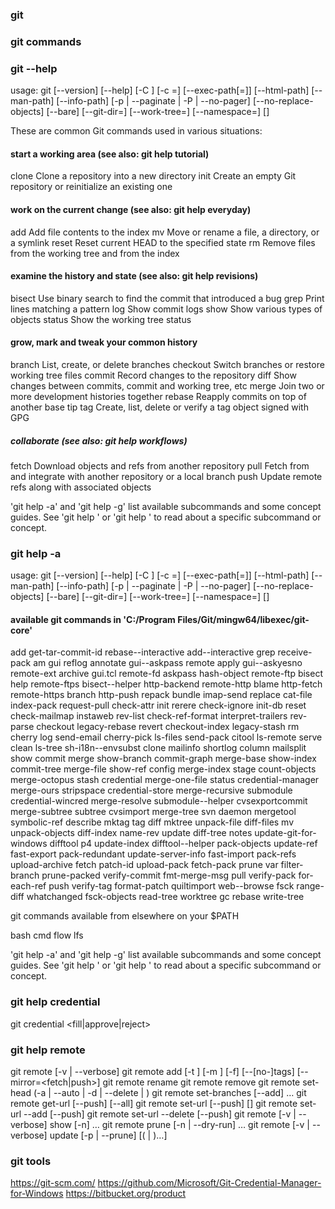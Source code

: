 ### git

### git commands

### git --help
usage: git [--version] [--help] [-C <path>] [-c <name>=<value>]
           [--exec-path[=<path>]] [--html-path] [--man-path] [--info-path]
           [-p | --paginate | -P | --no-pager] [--no-replace-objects] [--bare]
           [--git-dir=<path>] [--work-tree=<path>] [--namespace=<name>]
           <command> [<args>]

These are common Git commands used in various situations:

#### start a working area (see also: git help tutorial)
   clone      Clone a repository into a new directory
   init       Create an empty Git repository or reinitialize an existing one

#### work on the current change (see also: git help everyday)
   add        Add file contents to the index
   mv         Move or rename a file, a directory, or a symlink
   reset      Reset current HEAD to the specified state
   rm         Remove files from the working tree and from the index

#### examine the history and state (see also: git help revisions)
   bisect     Use binary search to find the commit that introduced a bug
   grep       Print lines matching a pattern
   log        Show commit logs
   show       Show various types of objects
   status     Show the working tree status

#### grow, mark and tweak your common history
   branch     List, create, or delete branches
   checkout   Switch branches or restore working tree files
   commit     Record changes to the repository
   diff       Show changes between commits, commit and working tree, etc
   merge      Join two or more development histories together
   rebase     Reapply commits on top of another base tip
   tag        Create, list, delete or verify a tag object signed with GPG

##### collaborate (see also: git help workflows)
   fetch      Download objects and refs from another repository
   pull       Fetch from and integrate with another repository or a local branch
   push       Update remote refs along with associated objects

'git help -a' and 'git help -g' list available subcommands and some
concept guides. See 'git help <command>' or 'git help <concept>'
to read about a specific subcommand or concept.

### git help -a
usage: git [--version] [--help] [-C <path>] [-c <name>=<value>]
           [--exec-path[=<path>]] [--html-path] [--man-path] [--info-path]
           [-p | --paginate | -P | --no-pager] [--no-replace-objects] [--bare]
           [--git-dir=<path>] [--work-tree=<path>] [--namespace=<name>]
           <command> [<args>]

#### available git commands in 'C:/Program Files/Git/mingw64/libexec/git-core'

  add                     get-tar-commit-id       rebase--interactive
  add--interactive        grep                    receive-pack
  am                      gui                     reflog
  annotate                gui--askpass            remote
  apply                   gui--askyesno           remote-ext
  archive                 gui.tcl                 remote-fd
  askpass                 hash-object             remote-ftp
  bisect                  help                    remote-ftps
  bisect--helper          http-backend            remote-http
  blame                   http-fetch              remote-https
  branch                  http-push               repack
  bundle                  imap-send               replace
  cat-file                index-pack              request-pull
  check-attr              init                    rerere
  check-ignore            init-db                 reset
  check-mailmap           instaweb                rev-list
  check-ref-format        interpret-trailers      rev-parse
  checkout                legacy-rebase           revert
  checkout-index          legacy-stash            rm
  cherry                  log                     send-email
  cherry-pick             ls-files                send-pack
  citool                  ls-remote               serve
  clean                   ls-tree                 sh-i18n--envsubst
  clone                   mailinfo                shortlog
  column                  mailsplit               show
  commit                  merge                   show-branch
  commit-graph            merge-base              show-index
  commit-tree             merge-file              show-ref
  config                  merge-index             stage
  count-objects           merge-octopus           stash
  credential              merge-one-file          status
  credential-manager      merge-ours              stripspace
  credential-store        merge-recursive         submodule
  credential-wincred      merge-resolve           submodule--helper
  cvsexportcommit         merge-subtree           subtree
  cvsimport               merge-tree              svn
  daemon                  mergetool               symbolic-ref
  describe                mktag                   tag
  diff                    mktree                  unpack-file
  diff-files              mv                      unpack-objects
  diff-index              name-rev                update
  diff-tree               notes                   update-git-for-windows
  difftool                p4                      update-index
  difftool--helper        pack-objects            update-ref
  fast-export             pack-redundant          update-server-info
  fast-import             pack-refs               upload-archive
  fetch                   patch-id                upload-pack
  fetch-pack              prune                   var
  filter-branch           prune-packed            verify-commit
  fmt-merge-msg           pull                    verify-pack
  for-each-ref            push                    verify-tag
  format-patch            quiltimport             web--browse
  fsck                    range-diff              whatchanged
  fsck-objects            read-tree               worktree
  gc                      rebase                  write-tree

git commands available from elsewhere on your $PATH

  bash  cmd   flow  lfs

'git help -a' and 'git help -g' list available subcommands and some
concept guides. See 'git help <command>' or 'git help <concept>'
to read about a specific subcommand or concept.

### git help credential
git credential <fill|approve|reject>

### git help remote
git remote [-v | --verbose]
git remote add [-t <branch>] [-m <master>] [-f] [--[no-]tags] [--mirror=<fetch|push>] <name> <url>
git remote rename <old> <new>
git remote remove <name>
git remote set-head <name> (-a | --auto | -d | --delete | <branch>)
git remote set-branches [--add] <name> <branch>…​
git remote get-url [--push] [--all] <name>
git remote set-url [--push] <name> <newurl> [<oldurl>]
git remote set-url --add [--push] <name> <newurl>
git remote set-url --delete [--push] <name> <url>
git remote [-v | --verbose] show [-n] <name>…​
git remote prune [-n | --dry-run] <name>…​
git remote [-v | --verbose] update [-p | --prune] [(<group> | <remote>)…​]

### git tools
https://git-scm.com/
https://github.com/Microsoft/Git-Credential-Manager-for-Windows
https://bitbucket.org/product